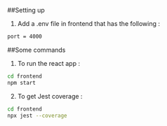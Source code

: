 ##Setting up
1. Add a .env file in frontend that has the following :
```bash
port = 4000
```
##Some commands 
1. To run the react app :
```bash
cd frontend
npm start
```
2. To get Jest coverage :
```bash
cd frontend
npx jest --coverage
```